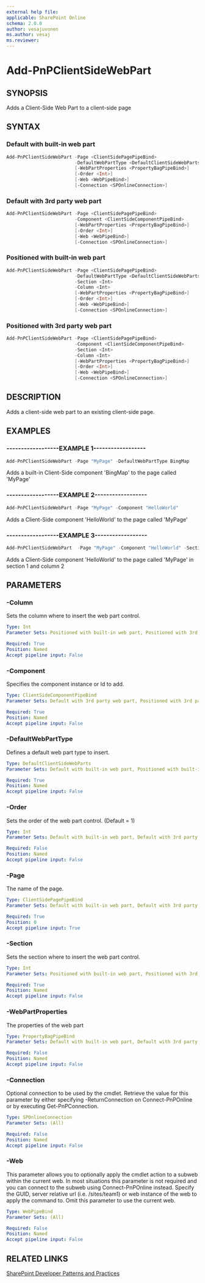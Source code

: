 ```yaml
---
external help file:
applicable: SharePoint Online
schema: 2.0.0
author: vesajuvonen
ms.author: vesaj
ms.reviewer:
---
```

# Add-PnPClientSideWebPart

## SYNOPSIS
Adds a Client-Side Web Part to a client-side page

## SYNTAX 

### Default with built-in web part
```powershell
Add-PnPClientSideWebPart -Page <ClientSidePagePipeBind>
                         -DefaultWebPartType <DefaultClientSideWebParts>
                         [-WebPartProperties <PropertyBagPipeBind>]
                         [-Order <Int>]
                         [-Web <WebPipeBind>]
                         [-Connection <SPOnlineConnection>]
```

### Default with 3rd party web part
```powershell
Add-PnPClientSideWebPart -Page <ClientSidePagePipeBind>
                         -Component <ClientSideComponentPipeBind>
                         [-WebPartProperties <PropertyBagPipeBind>]
                         [-Order <Int>]
                         [-Web <WebPipeBind>]
                         [-Connection <SPOnlineConnection>]
```

### Positioned with built-in web part
```powershell
Add-PnPClientSideWebPart -Page <ClientSidePagePipeBind>
                         -DefaultWebPartType <DefaultClientSideWebParts>
                         -Section <Int>
                         -Column <Int>
                         [-WebPartProperties <PropertyBagPipeBind>]
                         [-Order <Int>]
                         [-Web <WebPipeBind>]
                         [-Connection <SPOnlineConnection>]
```

### Positioned with 3rd party web part
```powershell
Add-PnPClientSideWebPart -Page <ClientSidePagePipeBind>
                         -Component <ClientSideComponentPipeBind>
                         -Section <Int>
                         -Column <Int>
                         [-WebPartProperties <PropertyBagPipeBind>]
                         [-Order <Int>]
                         [-Web <WebPipeBind>]
                         [-Connection <SPOnlineConnection>]
```

## DESCRIPTION
Adds a client-side web part to an existing client-side page.

## EXAMPLES

### ------------------EXAMPLE 1------------------
```powershell
Add-PnPClientSideWebPart -Page "MyPage" -DefaultWebPartType BingMap
```

Adds a built-in Client-Side component 'BingMap' to the page called 'MyPage'

### ------------------EXAMPLE 2------------------
```powershell
Add-PnPClientSideWebPart -Page "MyPage" -Component "HelloWorld"
```

Adds a Client-Side component 'HelloWorld' to the page called 'MyPage'

### ------------------EXAMPLE 3------------------
```powershell
Add-PnPClientSideWebPart  -Page "MyPage" -Component "HelloWorld" -Section 1 -Column 2
```

Adds a Client-Side component 'HelloWorld' to the page called 'MyPage' in section 1 and column 2

## PARAMETERS

### -Column
Sets the column where to insert the web part control.

```yaml
Type: Int
Parameter Sets: Positioned with built-in web part, Positioned with 3rd party web part

Required: True
Position: Named
Accept pipeline input: False
```

### -Component
Specifies the component instance or Id to add.

```yaml
Type: ClientSideComponentPipeBind
Parameter Sets: Default with 3rd party web part, Positioned with 3rd party web part

Required: True
Position: Named
Accept pipeline input: False
```

### -DefaultWebPartType
Defines a default web part type to insert.

```yaml
Type: DefaultClientSideWebParts
Parameter Sets: Default with built-in web part, Positioned with built-in web part

Required: True
Position: Named
Accept pipeline input: False
```

### -Order
Sets the order of the web part control. (Default = 1)

```yaml
Type: Int
Parameter Sets: Default with built-in web part, Default with 3rd party web part, Positioned with built-in web part, Positioned with 3rd party web part

Required: False
Position: Named
Accept pipeline input: False
```

### -Page
The name of the page.

```yaml
Type: ClientSidePagePipeBind
Parameter Sets: Default with built-in web part, Default with 3rd party web part, Positioned with built-in web part, Positioned with 3rd party web part

Required: True
Position: 0
Accept pipeline input: True
```

### -Section
Sets the section where to insert the web part control.

```yaml
Type: Int
Parameter Sets: Positioned with built-in web part, Positioned with 3rd party web part

Required: True
Position: Named
Accept pipeline input: False
```

### -WebPartProperties
The properties of the web part

```yaml
Type: PropertyBagPipeBind
Parameter Sets: Default with built-in web part, Default with 3rd party web part, Positioned with built-in web part, Positioned with 3rd party web part

Required: False
Position: Named
Accept pipeline input: False
```

### -Connection
Optional connection to be used by the cmdlet. Retrieve the value for this parameter by either specifying -ReturnConnection on Connect-PnPOnline or by executing Get-PnPConnection.

```yaml
Type: SPOnlineConnection
Parameter Sets: (All)

Required: False
Position: Named
Accept pipeline input: False
```

### -Web
This parameter allows you to optionally apply the cmdlet action to a subweb within the current web. In most situations this parameter is not required and you can connect to the subweb using Connect-PnPOnline instead. Specify the GUID, server relative url (i.e. /sites/team1) or web instance of the web to apply the command to. Omit this parameter to use the current web.

```yaml
Type: WebPipeBind
Parameter Sets: (All)

Required: False
Position: Named
Accept pipeline input: False
```

## RELATED LINKS

[SharePoint Developer Patterns and Practices](https://aka.ms/sppnp)
